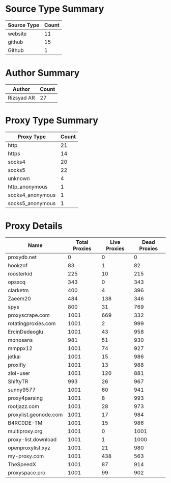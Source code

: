 # Source Type Summary

| Source Type | Count |
|-------------|-------|
| website | 11 |
| github | 15 |
| Github | 1 |


# Author Summary

| Author | Count |
|--------|-------|
| Rizsyad AR | 27 |


# Proxy Type Summary

| Proxy Type | Count |
|------------|-------|
| http | 21 |
| https | 14 |
| socks4 | 20 |
| socks5 | 22 |
| unknown | 4 |
| http_anonymous | 1 |
| socks4_anonymous | 1 |
| socks5_anonymous | 1 |


# Proxy Details

| Name | Total Proxies | Live Proxies | Dead Proxies |
|------|---------------|--------------|---------------|
| proxydb.net | 0 | 0 | 0 |
| hookzof | 83 | 1 | 82 |
| roosterkid | 225 | 10 | 215 |
| opsxcq | 343 | 0 | 343 |
| clarketm | 400 | 4 | 396 |
| Zaeem20 | 484 | 138 | 346 |
| spys | 800 | 31 | 769 |
| proxyscrape.com | 1001 | 669 | 332 |
| rotatingproxies.com | 1001 | 2 | 999 |
| ErcinDedeoglu | 1001 | 43 | 958 |
| monosans | 981 | 51 | 930 |
| mmppx12 | 1001 | 74 | 927 |
| jetkai | 1001 | 15 | 986 |
| proxifly | 1001 | 13 | 988 |
| zloi-user | 1001 | 120 | 881 |
| ShiftyTR | 993 | 26 | 967 |
| sunny9577 | 1001 | 60 | 941 |
| proxy4parsing | 1001 | 8 | 993 |
| rootjazz.com | 1001 | 28 | 973 |
| proxylist.geonode.com | 1001 | 17 | 984 |
| B4RC0DE-TM | 1001 | 15 | 986 |
| multiproxy.org | 1001 | 0 | 1001 |
| proxy-list.download | 1001 | 1 | 1000 |
| openproxylist.xyz | 1001 | 21 | 980 |
| my-proxy.com | 1001 | 438 | 563 |
| TheSpeedX | 1001 | 87 | 914 |
| proxyspace.pro | 1001 | 99 | 902 |
